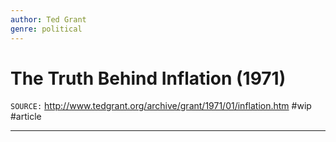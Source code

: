 ```yaml
---
author: Ted Grant
genre: political
---
```

# The Truth Behind Inflation (1971)
`SOURCE:` http://www.tedgrant.org/archive/grant/1971/01/inflation.htm
#wip #article 

---
